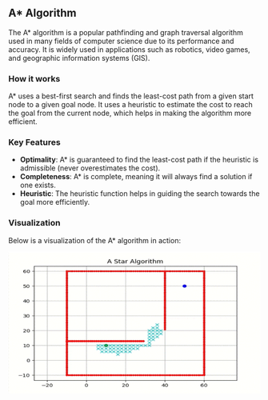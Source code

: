 
## A* Algorithm
The A* algorithm is a popular pathfinding and graph traversal algorithm used in many fields of computer science due to its performance and accuracy. It is widely used in applications such as robotics, video games, and geographic information systems (GIS).

### How it works
A* uses a best-first search and finds the least-cost path from a given start node to a given goal node. It uses a heuristic to estimate the cost to reach the goal from the current node, which helps in making the algorithm more efficient.

### Key Features
- **Optimality**: A* is guaranteed to find the least-cost path if the heuristic is admissible (never overestimates the cost).
- **Completeness**: A* is complete, meaning it will always find a solution if one exists.
- **Heuristic**: The heuristic function helps in guiding the search towards the goal more efficiently.

### Visualization
Below is a visualization of the A* algorithm in action:

![A* Algorithm](media/astar.gif)